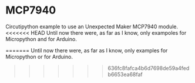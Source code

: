 # MCP7940
 Circutipython example to use an Unexpected Maker MCP7940 module.
<<<<<<< HEAD
 Until now there were, as far as I know, only exampoles for Micropython and for Arduino.

=======
 Until now there were, as far as I know, only examples for Micropython or for Arduino.
>>>>>>> 636fc8fafca4b6d7698de59a4fedb6653ea68faf
 

